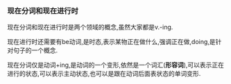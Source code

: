 
### 现在分词和现在进行时

现在分词和现在进行时是两个领域的概念,虽然大家都是v.-ing.

现在进行时还需要有be动词,是时态,表示某物正在做什么,强调正在做,doing,是针对句子的一个概念.

现在分词仅是动词+ing,是动词的一个变形,依然是一个词汇(**形容词**),可以表示正在进行的状态,可以表示主动状态,也可以是跟在动词后面表状态的单词变形.